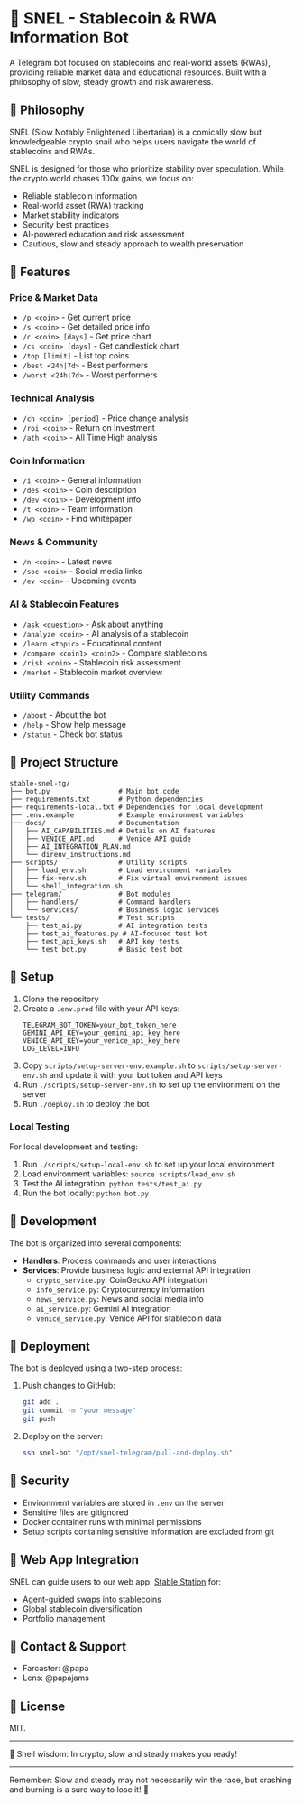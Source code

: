 # 🐌 SNEL - Stablecoin & RWA Information Bot

A Telegram bot focused on stablecoins and real-world assets (RWAs), providing reliable market data and educational resources. Built with a philosophy of slow, steady growth and risk awareness.

## 🔹 Philosophy

SNEL (Slow Notably Enlightened Libertarian) is a comically slow but knowledgeable crypto snail who helps users navigate the world of stablecoins and RWAs. 

SNEL is designed for those who prioritize stability over speculation. 
While the crypto world chases 100x gains, we focus on:

- Reliable stablecoin information
- Real-world asset (RWA) tracking
- Market stability indicators
- Security best practices
- AI-powered education and risk assessment
- Cautious, slow and steady approach to wealth preservation

## 🔹 Features

### Price & Market Data

- `/p <coin>` - Get current price
- `/s <coin>` - Get detailed price info
- `/c <coin> [days]` - Get price chart
- `/cs <coin> [days]` - Get candlestick chart
- `/top [limit]` - List top coins
- `/best <24h|7d>` - Best performers
- `/worst <24h|7d>` - Worst performers

### Technical Analysis

- `/ch <coin> [period]` - Price change analysis
- `/roi <coin>` - Return on Investment
- `/ath <coin>` - All Time High analysis

### Coin Information

- `/i <coin>` - General information
- `/des <coin>` - Coin description
- `/dev <coin>` - Development info
- `/t <coin>` - Team information
- `/wp <coin>` - Find whitepaper

### News & Community

- `/n <coin>` - Latest news
- `/soc <coin>` - Social media links
- `/ev <coin>` - Upcoming events

### AI & Stablecoin Features

- `/ask <question>` - Ask about anything
- `/analyze <coin>` - AI analysis of a stablecoin
- `/learn <topic>` - Educational content
- `/compare <coin1> <coin2>` - Compare stablecoins
- `/risk <coin>` - Stablecoin risk assessment
- `/market` - Stablecoin market overview

### Utility Commands

- `/about` - About the bot
- `/help` - Show help message
- `/status` - Check bot status

## 🔹 Project Structure

```
stable-snel-tg/
├── bot.py                 # Main bot code
├── requirements.txt       # Python dependencies
├── requirements-local.txt # Dependencies for local development
├── .env.example           # Example environment variables
├── docs/                  # Documentation
│   ├── AI_CAPABILITIES.md # Details on AI features
│   ├── VENICE_API.md      # Venice API guide
│   ├── AI_INTEGRATION_PLAN.md
│   └── direnv_instructions.md
├── scripts/               # Utility scripts
│   ├── load_env.sh        # Load environment variables
│   ├── fix-venv.sh        # Fix virtual environment issues
│   └── shell_integration.sh
├── telegram/              # Bot modules
│   ├── handlers/          # Command handlers
│   └── services/          # Business logic services
└── tests/                 # Test scripts
    ├── test_ai.py         # AI integration tests
    ├── test_ai_features.py # AI-focused test bot
    ├── test_api_keys.sh   # API key tests
    └── test_bot.py        # Basic test bot
```


## 🔹 Setup

1. Clone the repository
2. Create a `.env.prod` file with your API keys:
   ```
   TELEGRAM_BOT_TOKEN=your_bot_token_here
   GEMINI_API_KEY=your_gemini_api_key_here
   VENICE_API_KEY=your_venice_api_key_here
   LOG_LEVEL=INFO
   ```
3. Copy `scripts/setup-server-env.example.sh` to `scripts/setup-server-env.sh` and update it with your bot token and API keys
4. Run `./scripts/setup-server-env.sh` to set up the environment on the server
5. Run `./deploy.sh` to deploy the bot

### Local Testing

For local development and testing:

1. Run `./scripts/setup-local-env.sh` to set up your local environment
2. Load environment variables: `source scripts/load_env.sh`
3. Test the AI integration: `python tests/test_ai.py`
4. Run the bot locally: `python bot.py`

## 🔹 Development

The bot is organized into several components:

- **Handlers**: Process commands and user interactions
- **Services**: Provide business logic and external API integration
  - `crypto_service.py`: CoinGecko API integration
  - `info_service.py`: Cryptocurrency information
  - `news_service.py`: News and social media info
  - `ai_service.py`: Gemini AI integration
  - `venice_service.py`: Venice API for stablecoin data

## 🔹 Deployment

The bot is deployed using a two-step process:

1. Push changes to GitHub:

   ```bash
   git add .
   git commit -m "your message"
   git push
   ```

2. Deploy on the server:
   ```bash
   ssh snel-bot "/opt/snel-telegram/pull-and-deploy.sh"
   ```

## 🔹 Security

- Environment variables are stored in `.env` on the server
- Sensitive files are gitignored
- Docker container runs with minimal permissions
- Setup scripts containing sensitive information are excluded from git

## 🔹 Web App Integration

SNEL can guide users to our web app: [Stable Station](https://stable-station.netlify.app/) for:
- Agent-guided swaps into stablecoins
- Global stablecoin diversification
- Portfolio management

## 🔹 Contact & Support

- Farcaster: @papa
- Lens: @papajams

## 🔹 License

MIT.

---

🐌 Shell wisdom: In crypto, slow and steady makes you ready!

---

Remember: Slow and steady may not necessarily win the race, but crashing and burning is a sure way to lose it! 🌱

